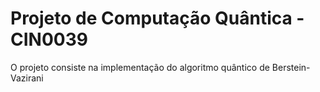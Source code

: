 # Projeto de Computação Quântica - CIN0039

O projeto consiste na implementação do algoritmo quântico de Berstein-Vazirani

